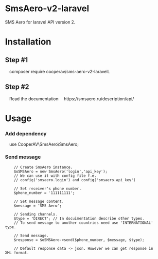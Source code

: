 # SmsAero-v2-laravel
SMS Aero for laravel API version 2.

<h1>Installation</h1>

  <h2>Step #1</h2>
    &emsp;composer require cooperav/sms-aero-v2-laravelL

  <h2>Step #2</h2>
    &emsp;Read the documentation
      &emsp;https://smsaero.ru/description/api/
    
<h1>Usage</h1>

<h3>Add dependency</h3>
  &emsp;use CooperAV\SmsAero\SmsAero;
  
<h3>Send message</h3>

        // Create SmsAero instance.
        $oSMSAero = new SmsAero('login','api_key');        
        // We can use it with config file f.e.
        // config('smsaero.login') and config('smsaero.api_key')
        
        // Set receiver's phone number.
        $phone_number = '111111111';
        
        // Set message content.
        $message = 'SMS Aero';
        
        // Sending channels.
        $type = 'DIRECT'; // In docuimentation describe other types.
        // To send message to another countries need use 'INTERNATIONAL' type.
        
        // Send message.
        $response = $oSMSAero->send($phone_number, $message, $type);
        
        // Default response data -> json. However we can get response in XML format.
